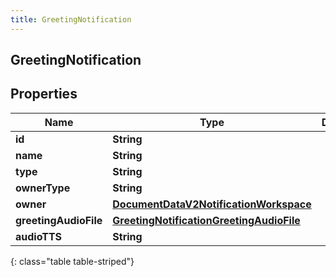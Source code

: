 ```yaml
---
title: GreetingNotification
---
```

## GreetingNotification


## Properties

| Name | Type | Description | Notes |
| ------------ | ------------- | ------------- | ------------- |
| **id** | **String** |  |  [optional] |
| **name** | **String** |  |  [optional] |
| **type** | **String** |  |  [optional] |
| **ownerType** | **String** |  |  [optional] |
| **owner** | [**DocumentDataV2NotificationWorkspace**](DocumentDataV2NotificationWorkspace.html) |  |  [optional] |
| **greetingAudioFile** | [**GreetingNotificationGreetingAudioFile**](GreetingNotificationGreetingAudioFile.html) |  |  [optional] |
| **audioTTS** | **String** |  |  [optional] |
{: class="table table-striped"}




